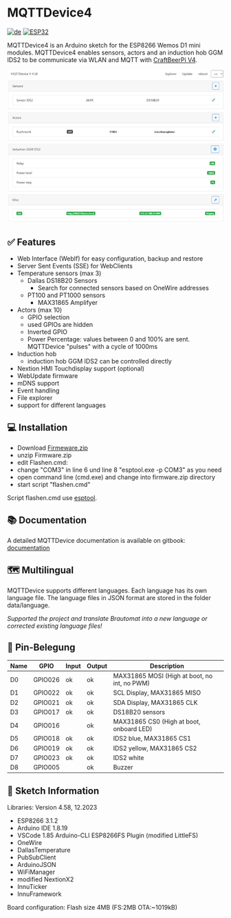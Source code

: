 # MQTTDevice4

[![de](https://img.shields.io/badge/lang-de-yellow.svg)](https://github.com/InnuendoPi/MQTTDevice4/blob/main/README.md)
[![ESP32](https://img.shields.io/static/v1?label=Arduino&message=ESP32%20&#8594;&logo=arduino&logoColor=white&color=blue)](https://github.com/InnuendoPi/MQTTDevice32)

MQTTDevice4 is an Arduino sketch for the ESP8266 Wemos D1 mini modules. MQTTDevice4 enables sensors, actors and an induction hob GGM IDS2 to be communicate via WLAN and MQTT with [CraftBeerPi V4](https://github.com/avollkopf/craftbeerpi4).

![Web Interface](docs/img/startseite.jpg)

## ✅ Features

* Web Interface (WebIf) for easy configuration, backup and restore
* Server Sent Events (SSE) for WebClients
* Temperature sensors (max 3)
  * Dallas DS18B20 Sensors
    * Search for connected sensors based on OneWire addresses
  * PT100 and PT1000 sensors
    * MAX31865 Amplifyer
* Actors (max 10)
  * GPIO selection
  * used GPIOs are hidden
  * Inverted GPIO
  * Power Percentage: values ​​between 0 and 100% are sent. MQTTDevice "pulses" with a cycle of 1000ms
* Induction hob
  * induction hob GGM IDS2 can be controlled directly
* Nextion HMI Touchdisplay support (optional)
* WebUpdate firmware
* mDNS support
* Event handling
* File explorer
* support for different languages

## 💻 Installation

* Download [Firmeware.zip](https://github.com/InnuendoPi/MQTTDevice4/blob/main/tools/Firmware.zip)
* unzip Firmware.zip
* edit Flashen.cmd:
* change "COM3" in line 6 und line 8 "esptool.exe -p COM3" as you need
* open command line (cmd.exe) and change into firmware.zip directory
* start script "flashen.cmd"

Script flashen.cmd use [esptool](https://github.com/espressif/esptool).

## 📚 Documentation

A detailed MQTTDevice documentation is available on gitbook: [documentation](https://innuendopi.gitbook.io/mqttdevice32/)

## 🗺️ Multilingual

MQTTDevice supports different languages. Each language has its own language file. The language files in JSON format are stored in the folder data/language.

_Supported the project and translate Brautomat into a new language or corrected existing language files!_

## 💠 Pin-Belegung

| Name |   GPIO   |  Input  |  Output  | Description |
| ---------- | -------- | ------- | -------- | ------------ |
|     D0     |  GPIO026 |   ok    |   ok     | MAX31865 MOSI (High at boot, no int, no PWM) |
|     D1     |  GPIO022 |   ok    |   ok     | SCL Display, MAX31865 MISO  |
|     D2     |  GPIO021 |   ok    |   ok     | SDA Display, MAX31865 CLK  |
|     D3     |  GPIO017 |   ok    |   ok     | DS18B20 sensors |
|     D4     |  GPIO016 |         |   ok     | MAX31865 CS0 (High at boot, onboard LED)|
|     D5     |  GPIO018 |   ok    |   ok     | IDS2 blue, MAX31865 CS1   |
|     D6     |  GPIO019 |   ok    |   ok     | IDS2 yellow, MAX31865 CS2 |
|     D7     |  GPIO023 |   ok    |   ok     | IDS2 white |
|     D8     |  GPIO005 |         |   ok     | Buzzer       |

## 📰 Sketch Information

Libraries: Version 4.58, 12.2023

* ESP8266 3.1.2
* Arduino IDE 1.8.19
* VSCode 1.85 Arduino-CLI ESP8266FS Plugin (modified LittleFS)
* OneWire
* DallasTemperature
* PubSubClient
* ArduinoJSON
* WiFiManager
* modified NextionX2
* InnuTicker
* InnuFramework

Board configuration:
Flash size 4MB (FS:2MB OTA:~1019kB)
